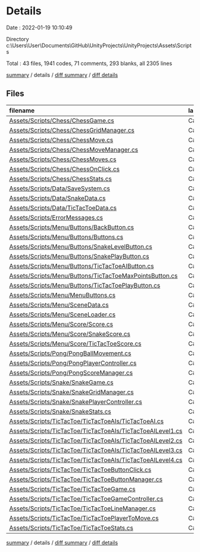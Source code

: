 # Details

Date : 2022-01-19 10:10:49

Directory c:\Users\User\Documents\GitHub\UnityProjects\UnityProjects\Assets\Scripts

Total : 43 files,  1941 codes, 71 comments, 293 blanks, all 2305 lines

[summary](results.md) / details / [diff summary](diff.md) / [diff details](diff-details.md)

## Files
| filename | language | code | comment | blank | total |
| :--- | :--- | ---: | ---: | ---: | ---: |
| [Assets/Scripts/Chess/ChessGame.cs](/Assets/Scripts/Chess/ChessGame.cs) | C# | 53 | 0 | 7 | 60 |
| [Assets/Scripts/Chess/ChessGridManager.cs](/Assets/Scripts/Chess/ChessGridManager.cs) | C# | 148 | 6 | 23 | 177 |
| [Assets/Scripts/Chess/ChessMove.cs](/Assets/Scripts/Chess/ChessMove.cs) | C# | 21 | 0 | 4 | 25 |
| [Assets/Scripts/Chess/ChessMoveManager.cs](/Assets/Scripts/Chess/ChessMoveManager.cs) | C# | 103 | 45 | 15 | 163 |
| [Assets/Scripts/Chess/ChessMoves.cs](/Assets/Scripts/Chess/ChessMoves.cs) | C# | 23 | 0 | 6 | 29 |
| [Assets/Scripts/Chess/ChessOnClick.cs](/Assets/Scripts/Chess/ChessOnClick.cs) | C# | 13 | 0 | 4 | 17 |
| [Assets/Scripts/Chess/ChessStats.cs](/Assets/Scripts/Chess/ChessStats.cs) | C# | 6 | 0 | 1 | 7 |
| [Assets/Scripts/Data/SaveSystem.cs](/Assets/Scripts/Data/SaveSystem.cs) | C# | 58 | 2 | 13 | 73 |
| [Assets/Scripts/Data/SnakeData.cs](/Assets/Scripts/Data/SnakeData.cs) | C# | 30 | 0 | 4 | 34 |
| [Assets/Scripts/Data/TicTacToeData.cs](/Assets/Scripts/Data/TicTacToeData.cs) | C# | 32 | 0 | 4 | 36 |
| [Assets/Scripts/ErrorMessages.cs](/Assets/Scripts/ErrorMessages.cs) | C# | 60 | 0 | 7 | 67 |
| [Assets/Scripts/Menu/Buttons/BackButton.cs](/Assets/Scripts/Menu/Buttons/BackButton.cs) | C# | 12 | 0 | 3 | 15 |
| [Assets/Scripts/Menu/Buttons/Buttons.cs](/Assets/Scripts/Menu/Buttons/Buttons.cs) | C# | 11 | 0 | 2 | 13 |
| [Assets/Scripts/Menu/Buttons/SnakeLevelButton.cs](/Assets/Scripts/Menu/Buttons/SnakeLevelButton.cs) | C# | 45 | 0 | 4 | 49 |
| [Assets/Scripts/Menu/Buttons/SnakePlayButton.cs](/Assets/Scripts/Menu/Buttons/SnakePlayButton.cs) | C# | 20 | 0 | 4 | 24 |
| [Assets/Scripts/Menu/Buttons/TicTacToeAIButton.cs](/Assets/Scripts/Menu/Buttons/TicTacToeAIButton.cs) | C# | 45 | 0 | 3 | 48 |
| [Assets/Scripts/Menu/Buttons/TicTacToeMaxPointsButton.cs](/Assets/Scripts/Menu/Buttons/TicTacToeMaxPointsButton.cs) | C# | 31 | 0 | 4 | 35 |
| [Assets/Scripts/Menu/Buttons/TicTacToePlayButton.cs](/Assets/Scripts/Menu/Buttons/TicTacToePlayButton.cs) | C# | 13 | 0 | 4 | 17 |
| [Assets/Scripts/Menu/MenuButtons.cs](/Assets/Scripts/Menu/MenuButtons.cs) | C# | 145 | 4 | 13 | 162 |
| [Assets/Scripts/Menu/SceneData.cs](/Assets/Scripts/Menu/SceneData.cs) | C# | 4 | 0 | 1 | 5 |
| [Assets/Scripts/Menu/SceneLoader.cs](/Assets/Scripts/Menu/SceneLoader.cs) | C# | 34 | 0 | 7 | 41 |
| [Assets/Scripts/Menu/Score/Score.cs](/Assets/Scripts/Menu/Score/Score.cs) | C# | 10 | 0 | 2 | 12 |
| [Assets/Scripts/Menu/Score/SnakeScore.cs](/Assets/Scripts/Menu/Score/SnakeScore.cs) | C# | 17 | 0 | 4 | 21 |
| [Assets/Scripts/Menu/Score/TicTacToeScore.cs](/Assets/Scripts/Menu/Score/TicTacToeScore.cs) | C# | 17 | 0 | 4 | 21 |
| [Assets/Scripts/Pong/PongBallMovement.cs](/Assets/Scripts/Pong/PongBallMovement.cs) | C# | 51 | 2 | 7 | 60 |
| [Assets/Scripts/Pong/PongPlayerController.cs](/Assets/Scripts/Pong/PongPlayerController.cs) | C# | 24 | 0 | 3 | 27 |
| [Assets/Scripts/Pong/PongScoreManager.cs](/Assets/Scripts/Pong/PongScoreManager.cs) | C# | 43 | 3 | 8 | 54 |
| [Assets/Scripts/Snake/SnakeGame.cs](/Assets/Scripts/Snake/SnakeGame.cs) | C# | 63 | 0 | 11 | 74 |
| [Assets/Scripts/Snake/SnakeGridManager.cs](/Assets/Scripts/Snake/SnakeGridManager.cs) | C# | 52 | 0 | 12 | 64 |
| [Assets/Scripts/Snake/SnakePlayerController.cs](/Assets/Scripts/Snake/SnakePlayerController.cs) | C# | 206 | 0 | 26 | 232 |
| [Assets/Scripts/Snake/SnakeStats.cs](/Assets/Scripts/Snake/SnakeStats.cs) | C# | 8 | 0 | 1 | 9 |
| [Assets/Scripts/TicTacToe/TicTacToeAIs/TicTacToeAI.cs](/Assets/Scripts/TicTacToe/TicTacToeAIs/TicTacToeAI.cs) | C# | 12 | 0 | 2 | 14 |
| [Assets/Scripts/TicTacToe/TicTacToeAIs/TicTacToeAILevel1.cs](/Assets/Scripts/TicTacToe/TicTacToeAIs/TicTacToeAILevel1.cs) | C# | 15 | 0 | 2 | 17 |
| [Assets/Scripts/TicTacToe/TicTacToeAIs/TicTacToeAILevel2.cs](/Assets/Scripts/TicTacToe/TicTacToeAIs/TicTacToeAILevel2.cs) | C# | 35 | 0 | 5 | 40 |
| [Assets/Scripts/TicTacToe/TicTacToeAIs/TicTacToeAILevel3.cs](/Assets/Scripts/TicTacToe/TicTacToeAIs/TicTacToeAILevel3.cs) | C# | 58 | 0 | 9 | 67 |
| [Assets/Scripts/TicTacToe/TicTacToeAIs/TicTacToeAILevel4.cs](/Assets/Scripts/TicTacToe/TicTacToeAIs/TicTacToeAILevel4.cs) | C# | 47 | 0 | 7 | 54 |
| [Assets/Scripts/TicTacToe/TicTacToeButtonClick.cs](/Assets/Scripts/TicTacToe/TicTacToeButtonClick.cs) | C# | 36 | 0 | 5 | 41 |
| [Assets/Scripts/TicTacToe/TicTacToeButtonManager.cs](/Assets/Scripts/TicTacToe/TicTacToeButtonManager.cs) | C# | 65 | 1 | 9 | 75 |
| [Assets/Scripts/TicTacToe/TicTacToeGame.cs](/Assets/Scripts/TicTacToe/TicTacToeGame.cs) | C# | 116 | 8 | 14 | 138 |
| [Assets/Scripts/TicTacToe/TicTacToeGameController.cs](/Assets/Scripts/TicTacToe/TicTacToeGameController.cs) | C# | 59 | 0 | 11 | 70 |
| [Assets/Scripts/TicTacToe/TicTacToeLineManager.cs](/Assets/Scripts/TicTacToe/TicTacToeLineManager.cs) | C# | 67 | 0 | 14 | 81 |
| [Assets/Scripts/TicTacToe/TicTacToePlayerToMove.cs](/Assets/Scripts/TicTacToe/TicTacToePlayerToMove.cs) | C# | 25 | 0 | 4 | 29 |
| [Assets/Scripts/TicTacToe/TicTacToeStats.cs](/Assets/Scripts/TicTacToe/TicTacToeStats.cs) | C# | 8 | 0 | 0 | 8 |

[summary](results.md) / details / [diff summary](diff.md) / [diff details](diff-details.md)